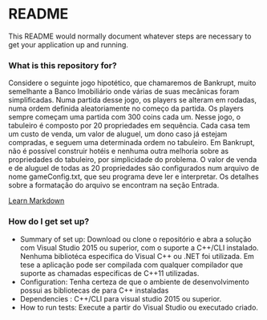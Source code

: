 # README #

This README would normally document whatever steps are necessary to get your application up and running.

### What is this repository for? ###

Considere o seguinte jogo hipotético, que chamaremos de Bankrupt, muito semelhante a Banco Imobiliário
onde várias de suas mecânicas foram simplificadas. Numa partida desse jogo, os players se alteram em 
rodadas, numa ordem definida aleatoriamente no começo da partida. Os players sempre começam uma partida 
com 300 coins cada um. Nesse jogo, o tabuleiro é composto por 20 propriedades em sequência. Cada casa tem                            
um custo de venda, um valor de aluguel, um dono caso já estejam compradas, e seguem uma determinada ordem 
no tabuleiro. Em Bankrupt, não é possível construir hotéis e nenhuma outra melhoria sobre as propriedades 
do tabuleiro, por simplicidade do problema. O valor de venda e de aluguel de todas as 20 propriedades são 
configurados num arquivo de nome gameConfig.txt, que seu programa deve ler e interpretar. Os detalhes sobre 
a formatação do arquivo se encontram na seção Entrada.

[Learn Markdown](https://bitbucket.org/ceci_costa/desafiotapps)

### How do I get set up? ###

* Summary of set up: Download ou clone o repositório e abra a solução com Visual Studio 2015 ou superior, com 
o suporte a C++/CLI instalado. Nenhuma bibliotéca especifica do Visual C++ ou .NET foi utilizada. Em tese a aplicação 
pode ser compilada com qualquer compilador que suporte as chamadas especificas de C++11 utilizadas.
* Configuration: Tenha certeza de que o ambiente de desenvolvimento possui as bibliotecas de para C++ instaladas 
* Dependencies : C++/CLI para visual studio 2015 ou superior. 
* How to run tests: Execute a partir do Visual Studio ou executado criado.
